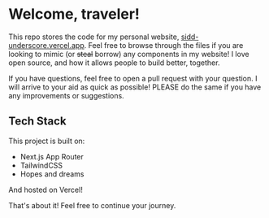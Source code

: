 # Welcome, traveler!

This repo stores the code for my personal website, [sidd-underscore.vercel.app](https://sidd.studio). Feel free to browse through the files if you are looking to mimic (or ~~steal~~ borrow) any components in my website! I love open source, and how it allows people to build better, together.

If you have questions, feel free to open a pull request with your question. I will arrive to your aid as quick as possible! PLEASE do the same if you have any improvements or suggestions.

## Tech Stack

This project is built on:

- Next.js App Router
- TailwindCSS
- Hopes and dreams

And hosted on Vercel!

That's about it! Feel free to continue your journey.